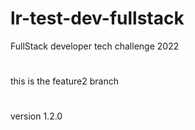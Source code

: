 # lr-test-dev-fullstack
FullStack developer tech challenge 2022
#
this is the feature2 branch
#
version 1.2.0
